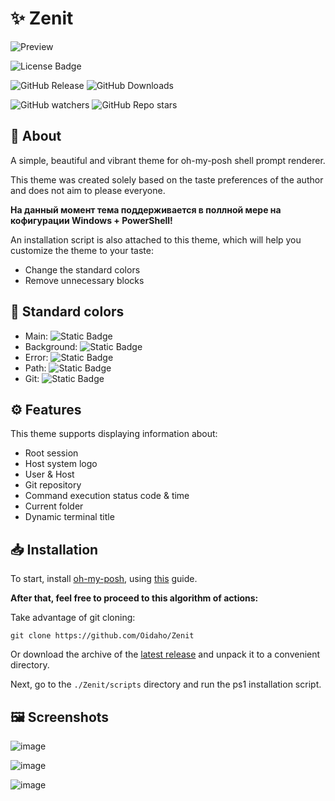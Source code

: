 # ✨ Zenit

![Preview](https://github.com/user-attachments/assets/e1ad06d0-afce-4fd4-bf96-f2cceb4d02ff)

![License Badge](https://img.shields.io/github/license/Oidaho/Zenit)

![GitHub Release](https://img.shields.io/github/v/release/Oidaho/Zenit)
![GitHub Downloads](https://img.shields.io/github/downloads/Oidaho/Zenit/total)

![GitHub watchers](https://img.shields.io/github/watchers/oidaho/Zenit)
![GitHub Repo stars](https://img.shields.io/github/stars/Oidaho/Zenit)

## 📄 About

A simple, beautiful and vibrant theme for oh-my-posh shell prompt renderer.

This theme was created solely based on the taste preferences of the author and does not aim to please everyone.

**На данный момент тема поддерживается в поллной мере на кофигурации Windows + PowerShell!**

An installation script is also attached to this theme, which will help you customize the theme to your taste:

- Change the standard colors
- Remove unnecessary blocks

## 🎨 Standard colors

- Main: ![Static Badge](https://img.shields.io/badge/%23ff00ff-ff00ff)
- Background: ![Static Badge](https://img.shields.io/badge/%232d2c2d-2d2c2d)
- Error: ![Static Badge](https://img.shields.io/badge/%23ff0000-ff0000)
- Path: ![Static Badge](https://img.shields.io/badge/%232e6ef8-2e6ef8)
- Git: ![Static Badge](https://img.shields.io/badge/%23fb4f28-fb4f28)

## ⚙️ Features

This theme supports displaying information about:

- Root session
- Host system logo
- User & Host
- Git repository
- Command execution status code & time
- Current folder
- Dynamic terminal title

## 📥 Installation

To start, install [oh-my-posh](https://github.com/JanDeDobbeleer/oh-my-posh), using [this](https://ohmyposh.dev/docs/installation/windows) guide.

**After that, feel free to proceed to this algorithm of actions:**

Take advantage of git cloning:

```shell
git clone https://github.com/Oidaho/Zenit
```

Or download the archive of the [latest release](https://github.com/Oidaho/Zenit/releases/latest) and unpack it to a convenient directory.

Next, go to the `./Zenit/scripts` directory and run the ps1 installation script.

## 🖼️ Screenshots

![image](https://github.com/user-attachments/assets/fb562c57-0f8b-4527-887a-5f6b6a68443a)

![image](https://github.com/user-attachments/assets/d069c4a0-b84d-4af5-ba18-5698d7920f11)

![image](https://github.com/user-attachments/assets/ca9d97a8-8902-4e7a-9dd1-2f61d98bdd10)
